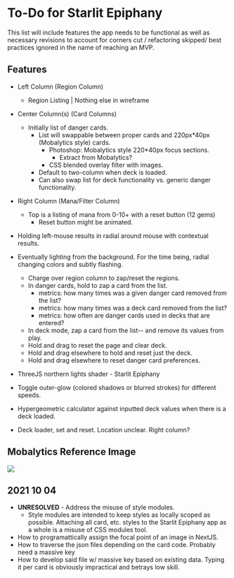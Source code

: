 # To-Do for Starlit Epiphany
This list will include features the app needs to be functional as well as necessary revisions to account for corners cut / refactoring skipped/ best practices ignored in the name of reaching an MVP. 

## Features
* Left Column (Region Column)
    * Region Listing | Nothing else in wireframe
* Center Column(s) (Card Columns)
    * Initially list of danger cards. 
        * List will swappable between proper cards and 220px*40px (Mobalytics style) cards. 
            * Photoshop: Mobalytics style 220*40px focus sections.
                * Extract from Mobalytics?
            * CSS blended overlay filter with images. 
        * Default to two-column when deck is loaded.
        * Can also swap list for deck functionality vs. generic danger functionality. 
* Right Column (Mana/Filter Column)
    * Top is a listing of mana from 0-10+ with a reset button (12 gems)
        * Reset button might be animated. 
* Holding left-mouse results in radial around mouse with contextual results. 
* Eventually lighting from the background. For the time being, radial changing colors and subtly flashing. 
    * Charge over region column to zap/reset the regions. 
    * In danger cards, hold to zap a card from the list.
        * metrics: how many times was a given danger card removed from the list?
        * metrics: how many times was a deck card removed from the list? 
        * metrics: how often are danger cards used in decks that are entered?        
    * In deck mode, zap a card from the list-- and remove its values from play.
    * Hold and drag to reset the page and clear deck. 
    * Hold and drag elsewhere to hold and reset just the deck. 
    * Hold and drag elsewhere to reset danger card preferences.
* ThreeJS northern lights shader - Starlit Epiphany
* Toggle outer-glow (colored shadows or blurred strokes) for different speeds.

* Hypergeometric calculator against inputted deck values when there is a deck loaded. 
* Deck loader, set and reset. Location unclear. Right column? 

## Mobalytics Reference Image
![](https://i.imgur.com/yPFo7lr.png)


## 2021 10 04 
* **UNRESOLVED** - Address the misuse of style modules.
    * Style modules are intended to keep styles as locally scoped as possible. Attaching all card, etc. styles to the Starlit Epiphany app as a whole is a misuse of CSS modules tool. 
* How to programattically assign the focal point of an image in NextJS.
* How to traverse the json files depending on the card code. Probably need a massive key 
* How to develop said file w/ massive key based on existing data. Typing it per card is obviously impractical and betrays low skill.